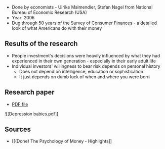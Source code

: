 - Done by economists - Ulrike Malmendier, Stefan Nagel from National Bureau of Economic Research (USA)
- Year: 2006
- Dug through 50 years of the Survey of Consumer Finances - a detailed look of what Americans do with their money

## Results of the research
- People investment's decisions were heavily influenced by what they had experienced in their own generation - especially in their early adult life
- Individual investors' willingness to bear risk depends on personal history
	- Does not depend on intelligence, education or sophistication
	- It just depends on dumb luck of when and where you were born

## Research paper
- [PDF file](https://drive.google.com/open?id=1dfz8rvXkklpcN_peWnec-MKlng59UcxD&authuser=ayush.mail.id%40gmail.com&usp=drive_fs)

![[Depression babies.pdf]]

## Sources
- [[(Done) The Psychology of Money - Highlights]]